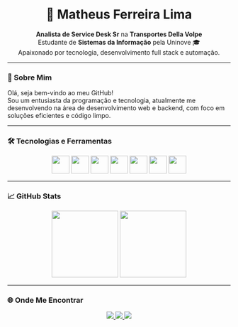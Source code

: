 <h1 align="center">🚀 Matheus Ferreira Lima</h1>

<p align="center">
  <b>Analista de Service Desk Sr</b> na <strong>Transportes Della Volpe</strong> <br/>
  Estudante de <strong>Sistemas da Informação</strong> pela Uninove 🎓 <br/>
  Apaixonado por tecnologia, desenvolvimento full stack e automação.
</p>

<hr/>

### 🧠 Sobre Mim
Olá, seja bem-vindo ao meu GitHub!  
Sou um entusiasta da programação e tecnologia, atualmente me desenvolvendo na área de desenvolvimento web e backend, com foco em soluções eficientes e código limpo.

---

### 🛠️ Tecnologias e Ferramentas

<div align="center">
  <img height="40" src="https://cdn.jsdelivr.net/gh/devicons/devicon/icons/html5/html5-original.svg" />
  <img height="40" src="https://cdn.jsdelivr.net/gh/devicons/devicon/icons/css3/css3-original.svg" />
  <img height="40" src="https://cdn.jsdelivr.net/gh/devicons/devicon/icons/javascript/javascript-plain.svg" />
  <img height="40" src="https://cdn.jsdelivr.net/gh/devicons/devicon/icons/typescript/typescript-plain.svg" />
  <img height="40" src="https://cdn.jsdelivr.net/gh/devicons/devicon/icons/angularjs/angularjs-plain.svg" />
  <img height="40" src="https://cdn.jsdelivr.net/gh/devicons/devicon/icons/java/java-original.svg" />
  <img height="40" src="https://cdn.jsdelivr.net/gh/devicons/devicon/icons/oracle/oracle-original.svg" />
</div>

---

### 📈 GitHub Stats

<div align="center">
  <img height="150em" src="https://github-readme-stats.vercel.app/api?username=MatheusFLima777&show_icons=true&theme=dracula&count_private=true&hide_rank=true"/>
  <img height="150em" src="https://github-readme-stats.vercel.app/api/top-langs/?username=MatheusFLima777&layout=compact&langs_count=8&theme=dracula"/>
</div>

---

### 🌐 Onde Me Encontrar

<div align="center">
  <a href="mailto:limamatheus0010@gmail.com" target="_blank">
    <img src="https://img.shields.io/badge/Gmail-D14836?style=for-the-badge&logo=gmail&logoColor=white" />
  </a>
  <a href="https://www.linkedin.com/in/matheus-f-lima/" target="_blank">
    <img src="https://img.shields.io/badge/LinkedIn-0077B5?style=for-the-badge&logo=linkedin&logoColor=white" />
  </a>
  <a href="https://www.instagram.com/omatheusformiga/" target="_blank">
    <img src="https://img.shields.io/badge/Instagram-E4405F?style=for-the-badge&logo=instagram&logoColor=white" />
  </a>
</div>
